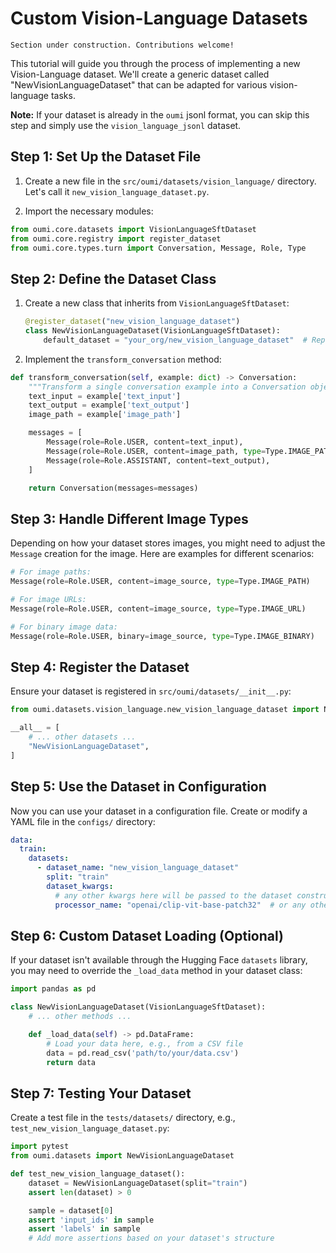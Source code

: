 # Custom Vision-Language Datasets

```{attention}
Section under construction. Contributions welcome!
```

This tutorial will guide you through the process of implementing a new Vision-Language dataset. We'll create a generic dataset called "NewVisionLanguageDataset" that can be adapted for various vision-language tasks.

**Note:**
If your dataset is already in the `oumi` jsonl format, you can skip this step and simply use the `vision_language_jsonl` dataset.

## Step 1: Set Up the Dataset File

1. Create a new file in the `src/oumi/datasets/vision_language/` directory. Let's call it `new_vision_language_dataset.py`.

2. Import the necessary modules:

```python
from oumi.core.datasets import VisionLanguageSftDataset
from oumi.core.registry import register_dataset
from oumi.core.types.turn import Conversation, Message, Role, Type
```

## Step 2: Define the Dataset Class

1. Create a new class that inherits from `VisionLanguageSftDataset`:

    ```python
    @register_dataset("new_vision_language_dataset")
    class NewVisionLanguageDataset(VisionLanguageSftDataset):
        default_dataset = "your_org/new_vision_language_dataset"  # Replace with actual dataset name
    ```

2. Implement the `transform_conversation` method:

```python
def transform_conversation(self, example: dict) -> Conversation:
    """Transform a single conversation example into a Conversation object."""
    text_input = example['text_input']
    text_output = example['text_output']
    image_path = example['image_path']

    messages = [
        Message(role=Role.USER, content=text_input),
        Message(role=Role.USER, content=image_path, type=Type.IMAGE_PATH),  # Assuming image path for now
        Message(role=Role.ASSISTANT, content=text_output),
    ]

    return Conversation(messages=messages)
```

## Step 3: Handle Different Image Types

Depending on how your dataset stores images, you might need to adjust the `Message` creation for the image. Here are examples for different scenarios:

```python
# For image paths:
Message(role=Role.USER, content=image_source, type=Type.IMAGE_PATH)

# For image URLs:
Message(role=Role.USER, content=image_source, type=Type.IMAGE_URL)

# For binary image data:
Message(role=Role.USER, binary=image_source, type=Type.IMAGE_BINARY)
```

## Step 4: Register the Dataset

Ensure your dataset is registered in `src/oumi/datasets/__init__.py`:

```python
from oumi.datasets.vision_language.new_vision_language_dataset import NewVisionLanguageDataset

__all__ = [
    # ... other datasets ...
    "NewVisionLanguageDataset",
]
```

## Step 5: Use the Dataset in Configuration

Now you can use your dataset in a configuration file. Create or modify a YAML file in the `configs/` directory:

```yaml
data:
  train:
    datasets:
      - dataset_name: "new_vision_language_dataset"
        split: "train"
        dataset_kwargs:
          # any other kwargs here will be passed to the dataset constructor
          processor_name: "openai/clip-vit-base-patch32"  # or any other suitable processor
```

## Step 6: Custom Dataset Loading (Optional)

If your dataset isn't available through the Hugging Face `datasets` library, you may need to override the `_load_data` method in your dataset class:

```python
import pandas as pd

class NewVisionLanguageDataset(VisionLanguageSftDataset):
    # ... other methods ...

    def _load_data(self) -> pd.DataFrame:
        # Load your data here, e.g., from a CSV file
        data = pd.read_csv('path/to/your/data.csv')
        return data
```

## Step 7: Testing Your Dataset

Create a test file in the `tests/datasets/` directory, e.g., `test_new_vision_language_dataset.py`:

```python
import pytest
from oumi.datasets import NewVisionLanguageDataset

def test_new_vision_language_dataset():
    dataset = NewVisionLanguageDataset(split="train")
    assert len(dataset) > 0

    sample = dataset[0]
    assert 'input_ids' in sample
    assert 'labels' in sample
    # Add more assertions based on your dataset's structure
```
